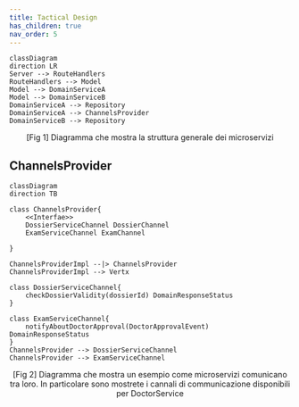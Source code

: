 ```yaml
---
title: Tactical Design
has_children: true
nav_order: 5
---
```




```mermaid
classDiagram
direction LR
Server --> RouteHandlers
RouteHandlers --> Model
Model --> DomainServiceA
Model --> DomainServiceB
DomainServiceA --> Repository
DomainServiceA --> ChannelsProvider
DomainServiceB --> Repository

```
<p align="center">[Fig 1] Diagramma che mostra la struttura generale dei microservizi </p>



## ChannelsProvider
```mermaid
classDiagram
direction TB

class ChannelsProvider{
    <<Interfae>>
    DossierServiceChannel DossierChannel
    ExamServiceChannel ExamChannel

}

ChannelsProviderImpl --|> ChannelsProvider
ChannelsProviderImpl --> Vertx

class DossierServiceChannel{
    checkDossierValidity(dossierId) DomainResponseStatus
}

class ExamServiceChannel{
    notifyAboutDoctorApproval(DoctorApprovalEvent) DomainResponseStatus
}
ChannelsProvider --> DossierServiceChannel
ChannelsProvider --> ExamServiceChannel

```
<p align="center">[Fig 2] Diagramma che mostra un esempio come microservizi comunicano tra loro. In particolare sono mostrete i cannali di communicazione disponibili per DoctorService </p>